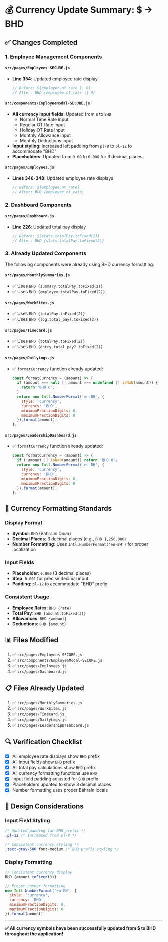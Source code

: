 # 💰 Currency Update Summary: $ → BHD

## ✅ **Changes Completed**

### **1. Employee Management Components**

#### **`src/pages/Employees-SECURE.js`**
- **Line 354**: Updated employee rate display
  ```jsx
  // Before: ${employee.nt_rate || 0}
  // After: BHD {employee.nt_rate || 0}
  ```

#### **`src/components/EmployeeModal-SECURE.js`**
- **All currency input fields**: Updated from `$` to `BHD`
  - Normal Time Rate input
  - Regular OT Rate input  
  - Holiday OT Rate input
  - Monthly Allowance input
  - Monthly Deductions input
- **Input styling**: Increased left padding from `pl-8` to `pl-12` to accommodate "BHD"
- **Placeholders**: Updated from `0.00` to `0.000` for 3 decimal places

#### **`src/pages/Employees.js`**
- **Lines 346-348**: Updated employee rate displays
  ```jsx
  // Before: ${employee.nt_rate}
  // After: BHD {employee.nt_rate}
  ```

### **2. Dashboard Components**

#### **`src/pages/Dashboard.js`**
- **Line 226**: Updated total pay display
  ```jsx
  // Before: ${stats.totalPay.toFixed(2)}
  // After: BHD {stats.totalPay.toFixed(3)}
  ```

### **3. Already Updated Components**

The following components were already using BHD currency formatting:

#### **`src/pages/MonthlySummaries.js`**
- ✅ Uses `BHD {summary.totalPay.toFixed(2)}`
- ✅ Uses `BHD {employee.totalPay.toFixed(2)}`

#### **`src/pages/WorkSites.js`**
- ✅ Uses `BHD {totalPay.toFixed(2)}`
- ✅ Uses `BHD {log.total_pay?.toFixed(2)}`

#### **`src/pages/Timecard.js`**
- ✅ Uses `BHD {totalPay.toFixed(2)}`
- ✅ Uses `BHD {entry.total_pay?.toFixed(2)}`

#### **`src/pages/DailyLogs.js`**
- ✅ `formatCurrency` function already updated:
  ```jsx
  const formatCurrency = (amount) => {
    if (amount === null || amount === undefined || isNaN(amount)) {
      return 'BHD 0';
    }
    return new Intl.NumberFormat('en-BH', {
      style: 'currency',
      currency: 'BHD',
      minimumFractionDigits: 0,
      maximumFractionDigits: 0
    }).format(amount);
  };
  ```

#### **`src/pages/LeadershipDashboard.js`**
- ✅ `formatCurrency` function already updated:
  ```jsx
  const formatCurrency = (amount) => {
    if (!amount || isNaN(amount)) return 'BHD 0';
    return new Intl.NumberFormat('en-BH', {
      style: 'currency',
      currency: 'BHD',
      minimumFractionDigits: 0,
      maximumFractionDigits: 0
    }).format(amount);
  };
  ```

## 🎯 **Currency Formatting Standards**

### **Display Format**
- **Symbol**: `BHD` (Bahraini Dinar)
- **Decimal Places**: 3 decimal places (e.g., `BHD 1,250.000`)
- **Number Formatting**: Uses `Intl.NumberFormat('en-BH')` for proper localization

### **Input Fields**
- **Placeholder**: `0.000` (3 decimal places)
- **Step**: `0.001` for precise decimal input
- **Padding**: `pl-12` to accommodate "BHD" prefix

### **Consistent Usage**
- **Employee Rates**: `BHD {rate}`
- **Total Pay**: `BHD {amount.toFixed(3)}`
- **Allowances**: `BHD {amount}`
- **Deductions**: `BHD {amount}`

## 📊 **Files Modified**

1. ✅ `src/pages/Employees-SECURE.js`
2. ✅ `src/components/EmployeeModal-SECURE.js`
3. ✅ `src/pages/Employees.js`
4. ✅ `src/pages/Dashboard.js`

## 📋 **Files Already Updated**

1. ✅ `src/pages/MonthlySummaries.js`
2. ✅ `src/pages/WorkSites.js`
3. ✅ `src/pages/Timecard.js`
4. ✅ `src/pages/DailyLogs.js`
5. ✅ `src/pages/LeadershipDashboard.js`

## 🔍 **Verification Checklist**

- [x] All employee rate displays show `BHD` prefix
- [x] All input fields show `BHD` prefix
- [x] All total pay calculations show `BHD` prefix
- [x] All currency formatting functions use `BHD`
- [x] Input field padding adjusted for `BHD` prefix
- [x] Placeholders updated to show 3 decimal places
- [x] Number formatting uses proper Bahrain locale

## 🎨 **Design Considerations**

### **Input Field Styling**
```css
/* Updated padding for BHD prefix */
.pl-12 /* Increased from pl-8 */

/* Consistent currency styling */
.text-gray-500 font-medium /* BHD prefix styling */
```

### **Display Formatting**
```jsx
// Consistent currency display
BHD {amount.toFixed(3)}

// Proper number formatting
new Intl.NumberFormat('en-BH', {
  style: 'currency',
  currency: 'BHD',
  minimumFractionDigits: 0,
  maximumFractionDigits: 0
}).format(amount)
```

---

**✅ All currency symbols have been successfully updated from $ to BHD throughout the application!** 